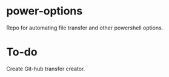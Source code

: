 # power-options
Repo for automating file transfer and other powershell options.

# To-do
Create Git-hub transfer creator.